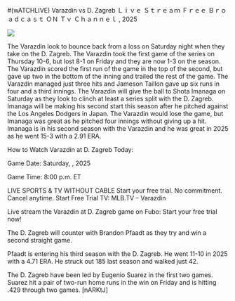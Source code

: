 #(wATCHLIVE) Varazdin vs D. Zagreb Ｌｉｖｅ Ｓｔｒｅａｍ Ｆｒｅｅ Ｂｒｏａｄｃａｓｔ ＯＮ Ｔｖ Ｃｈａｎｎｅｌ , 2025  
  
  
[![](https://i.imgur.com/qSNzIqt.png)](https://movie.rssnews.media/WFXktZNt.php)  
  
The Varazdin look to bounce back from a loss on Saturday night when they take on the D. Zagreb. The Varazdin took the first game of the series on Thursday 10-6, but lost 8-1 on Friday and they are now 1-3 on the season. The Varazdin scored the first run of the game in the top of the second, but gave up two in the bottom of the inning and trailed the rest of the game. The Varazdin managed just three hits and Jameson Taillon gave up six runs in four and a third innings. The Varazdin will give the ball to Shota Imanaga on Saturday as they look to clinch at least a series split with the D. Zagreb. Imanaga will be making his second start this season after he pitched against the Los Angeles Dodgers in Japan. The Varazdin would lose the game, but Imanaga was great as he pitched four innings without giving up a hit. Imanaga is in his second season with the Varazdin and he was great in 2025 as he went 15-3 with a 2.91 ERA.

How to Watch Varazdin at D. Zagreb Today:

Game Date: Saturday, , 2025

Game Time: 8:00 p.m. ET

LIVE SPORTS & TV WITHOUT CABLE
Start your free trial. No commitment. Cancel anytime.
Start Free Trial
TV: MLB.TV – Varazdin

Live stream the Varazdin at D. Zagreb game on Fubo: Start your free trial now!

The D. Zagreb will counter with Brandon Pfaadt as they try and win a second straight game.

Pfaadt is entering his third season with the D. Zagreb. He went 11-10 in 2025 with a 4.71 ERA. He struck out 185 last season and walked just 42.

The D. Zagreb have been led by Eugenio Suarez in the first two games. Suarez hit a pair of two-run home runs in the win on Friday and is hitting .429 through two games. [nARKtJ]